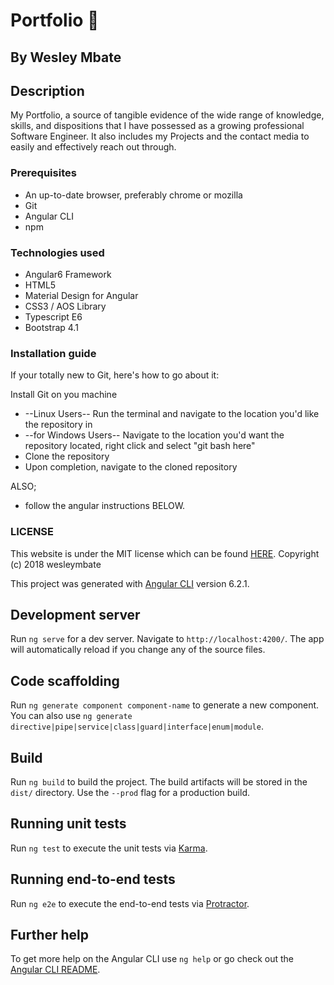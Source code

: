 # Portfolio :wave:


## By Wesley Mbate

## Description
  My Portfolio, a source of tangible evidence of the wide range of knowledge, skills, and dispositions that I have possessed as a growing professional Software Engineer. It also includes my Projects and the contact media to easily and effectively reach out through.


### Prerequisites

 * An up-to-date browser, preferably chrome or mozilla
 * Git
 * Angular CLI
 * npm

### Technologies used

   * Angular6 Framework
   * HTML5
   * Material Design for Angular
   * CSS3 / AOS Library
   * Typescript E6
   * Bootstrap 4.1

### Installation guide

If your totally new to Git, here's how to go about it:

Install Git on you machine
 * --Linux Users-- Run the terminal and navigate to the location you'd like the repository in
 * --for Windows Users-- Navigate to the location you'd want the repository located, right click and select "git bash here"
 * Clone the repository
 * Upon completion, navigate to the cloned repository

 ALSO;
 * follow the angular instructions BELOW.




### LICENSE
 This website is under the MIT license which can be found [HERE](LICENSE).
 Copyright (c) 2018 wesleymbate



This project was generated with [Angular CLI](https://github.com/angular/angular-cli) version 6.2.1.

## Development server

Run `ng serve` for a dev server. Navigate to `http://localhost:4200/`. The app will automatically reload if you change any of the source files.

## Code scaffolding

Run `ng generate component component-name` to generate a new component. You can also use `ng generate directive|pipe|service|class|guard|interface|enum|module`.

## Build

Run `ng build` to build the project. The build artifacts will be stored in the `dist/` directory. Use the `--prod` flag for a production build.

## Running unit tests

Run `ng test` to execute the unit tests via [Karma](https://karma-runner.github.io).

## Running end-to-end tests

Run `ng e2e` to execute the end-to-end tests via [Protractor](http://www.protractortest.org/).

## Further help

To get more help on the Angular CLI use `ng help` or go check out the [Angular CLI README](https://github.com/angular/angular-cli/blob/master/README.md).
